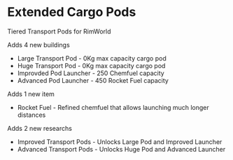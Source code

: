 # Extended Cargo Pods
Tiered Transport Pods for RimWorld

Adds 4 new buildings
  * Large Transport Pod - 0Kg max capacity cargo pod
  * Huge Transport Pod - 0Kg max capacity cargo pod
  * Improvded Pod Launcher - 250 Chemfuel capacity
  * Advanced Pod Launcher - 450 Rocket Fuel capacity

Adds 1 new item
  * Rocket Fuel - Refined chemfuel that allows launching much longer distances

Adds 2 new researchs
  * Improved Transport Pods - Unlocks Large Pod and Improved Launcher
  * Advanced Transport Pods - Unlocks Huge Pod and Advanced Launcher